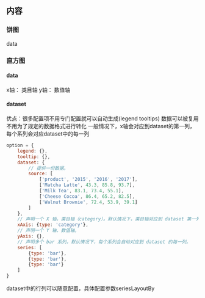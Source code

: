 ## 内容
### 饼图
data
### 直方图
#### data
x轴： 类目轴
y轴： 数值轴
#### dataset

优点：很多配置项不用专门配置就可以自动生成(legend tooltips)
     数据可以被复用
     不用为了规定的数据格式进行转化
一般情况下，x轴会对应到dataset的第一列，每个系列会对应dataset中的每一列
        
```js
option = {
    legend: {},
    tooltip: {},
    dataset: {
        // 提供一份数据。
        source: [
            ['product', '2015', '2016', '2017'],
            ['Matcha Latte', 43.3, 85.8, 93.7],
            ['Milk Tea', 83.1, 73.4, 55.1],
            ['Cheese Cocoa', 86.4, 65.2, 82.5],
            ['Walnut Brownie', 72.4, 53.9, 39.1]
        ]
    },
    // 声明一个 X 轴，类目轴（category）。默认情况下，类目轴对应到 dataset 第一列。
    xAxis: {type: 'category'},
    // 声明一个 Y 轴，数值轴。
    yAxis: {},
    // 声明多个 bar 系列，默认情况下，每个系列会自动对应到 dataset 的每一列。
    series: [
        {type: 'bar'},
        {type: 'bar'},
        {type: 'bar'}
    ]
}
```

dataset中的行列可以随意配置，具体配置参数seriesLayoutBy
